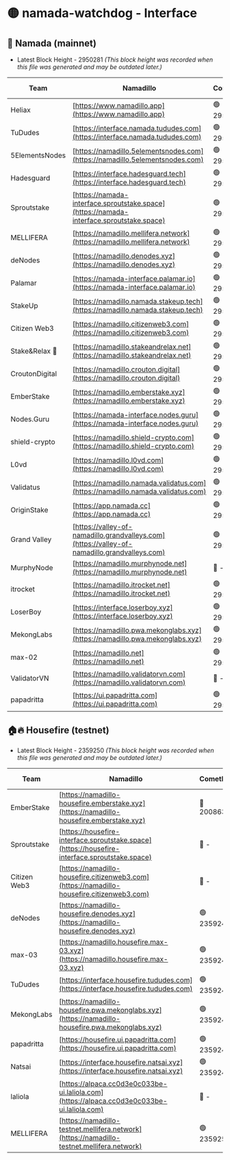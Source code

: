 # 🟡 namada-watchdog - Interface

## 🚀 Namada (mainnet)
- Latest Block Height - 2950281 *(This block height was recorded when this file was generated and may be outdated later.)*

| Team | Namadillo | CometBFT | Indexer | MASP Indexer |
|-|-|-|-|-|
| Heliax | [https://www.namadillo.app](https://www.namadillo.app) | 🟢 2950259 | 🟢 2950259 | 🟢 2950259 |
| TuDudes | [https://interface.namada.tududes.com](https://interface.namada.tududes.com) | 🟢 2950260 | 🟢 2950260 | 🟢 2950259 |
| 5ElementsNodes | [https://namadillo.5elementsnodes.com](https://namadillo.5elementsnodes.com) | 🟢 2950260 | 🟢 2950260 | 🟢 2950260 |
| Hadesguard | [https://interface.hadesguard.tech](https://interface.hadesguard.tech) | 🟢 2950261 | 🟢 2950261 | 🟢 2950261 |
| Sproutstake | [https://namada-interface.sproutstake.space](https://namada-interface.sproutstake.space) | 🟢 2950262 | 🔴 2797937 | 🟢 2950262 |
| MELLIFERA | [https://namadillo.mellifera.network](https://namadillo.mellifera.network) | 🟢 2950263 | 🟢 2950263 | 🟢 2950263 |
| deNodes | [https://namadillo.denodes.xyz](https://namadillo.denodes.xyz) | 🟢 2950264 | 🟢 2950264 | 🟢 2950264 |
| Palamar | [https://namada-interface.palamar.io](https://namada-interface.palamar.io) | 🟢 2950265 | 🟢 2950265 | 🟢 2950265 |
| StakeUp | [https://namadillo.namada.stakeup.tech](https://namadillo.namada.stakeup.tech) | 🟢 2950266 | 🟢 2950266 | 🟢 2950266 |
| Citizen Web3 | [https://namadillo.citizenweb3.com](https://namadillo.citizenweb3.com) | 🟢 2950266 | 🟢 2950266 | 🟢 2950266 |
| Stake&Relax 🦥 | [https://namadillo.stakeandrelax.net](https://namadillo.stakeandrelax.net) | 🟢 2950267 | 🟢 2950267 | 🟢 2950267 |
| CroutonDigital | [https://namadillo.crouton.digital](https://namadillo.crouton.digital) | 🟢 2950268 | 🟢 2950268 | 🟢 2950268 |
| EmberStake | [https://namadillo.emberstake.xyz](https://namadillo.emberstake.xyz) | 🟢 2950269 | 🟢 2950268 | 🟢 2950269 |
| Nodes.Guru | [https://namada-interface.nodes.guru](https://namada-interface.nodes.guru) | 🟢 2950269 | 🟢 2950269 | 🟢 2950269 |
| shield-crypto | [https://namadillo.shield-crypto.com](https://namadillo.shield-crypto.com) | 🟢 2950270 | 🟢 2950270 | 🟢 2950270 |
| L0vd | [https://namadillo.l0vd.com](https://namadillo.l0vd.com) | 🟢 2950271 | 🟢 2950271 | 🟢 2950271 |
| Validatus | [https://namadillo.namada.validatus.com](https://namadillo.namada.validatus.com) | 🟢 2950272 | 🟢 2950272 | 🟢 2950272 |
| OriginStake | [https://app.namada.cc](https://app.namada.cc) | 🟢 2950273 | 🟢 2950273 | 🟢 2950273 |
| Grand Valley | [https://valley-of-namadillo.grandvalleys.com](https://valley-of-namadillo.grandvalleys.com) | 🟢 2950273 | 🟢 2950273 | 🟢 2950273 |
| MurphyNode | [https://namadillo.murphynode.net](https://namadillo.murphynode.net) | 🔴 - | 🔴 - | 🔴 - |
| itrocket | [https://namadillo.itrocket.net](https://namadillo.itrocket.net) | 🟢 2950276 | 🟢 2950276 | 🟢 2950276 |
| LoserBoy | [https://interface.loserboy.xyz](https://interface.loserboy.xyz) | 🟢 2950277 | 🟢 2950276 | 🟢 2950276 |
| MekongLabs | [https://namadillo.pwa.mekonglabs.xyz](https://namadillo.pwa.mekonglabs.xyz) | 🟢 2950277 | 🟢 2950277 | 🟢 2950277 |
| max-02 | [https://namadillo.net](https://namadillo.net) | 🟢 2950278 | 🟢 2950278 | 🟢 2950278 |
| ValidatorVN | [https://namadillo.validatorvn.com](https://namadillo.validatorvn.com) | 🔴 - | 🔴 - | 🔴 - |
| papadritta | [https://ui.papadritta.com](https://ui.papadritta.com) | 🟢 2950281 | 🟢 2950281 | 🟢 2950281 |

## 🏠🔥 Housefire (testnet)
- Latest Block Height - 2359250 *(This block height was recorded when this file was generated and may be outdated later.)*

| Team | Namadillo | CometBFT | Indexer | MASP Indexer |
|-|-|-|-|-|
| EmberStake | [https://namadillo-housefire.emberstake.xyz](https://namadillo-housefire.emberstake.xyz) | 🔴 2008636 | 🔴 - | 🔴 - |
| Sproutstake | [https://housefire-interface.sproutstake.space](https://housefire-interface.sproutstake.space) | 🔴 - | 🔴 - | 🔴 - |
| Citizen Web3 | [https://namadillo-housefire.citizenweb3.com](https://namadillo-housefire.citizenweb3.com) | 🔴 - | 🔴 - | 🔴 - |
| deNodes | [https://namadillo-housefire.denodes.xyz](https://namadillo-housefire.denodes.xyz) | 🟢 2359243 | 🟢 2359243 | 🟢 2359243 |
| max-03 | [https://namadillo.housefire.max-03.xyz](https://namadillo.housefire.max-03.xyz) | 🟢 2359244 | 🔴 2167206 | 🟢 2359244 |
| TuDudes | [https://interface.housefire.tududes.com](https://interface.housefire.tududes.com) | 🟢 2359245 | 🟢 2359245 | 🟢 2359245 |
| MekongLabs | [https://namadillo-housefire.pwa.mekonglabs.xyz](https://namadillo-housefire.pwa.mekonglabs.xyz) | 🟢 2359245 | 🟢 2359245 | 🟢 2359245 |
| papadritta | [https://housefire.ui.papadritta.com](https://housefire.ui.papadritta.com) | 🟢 2359247 | 🟢 2359247 | 🟢 2359247 |
| Natsai | [https://interface.housefire.natsai.xyz](https://interface.housefire.natsai.xyz) | 🟢 2359248 | 🟢 2359248 | 🟢 2359248 |
| laliola | [https://alpaca.cc0d3e0c033be-ui.laliola.com](https://alpaca.cc0d3e0c033be-ui.laliola.com) | 🔴 - | 🔴 - | 🔴 - |
| MELLIFERA | [https://namadillo-testnet.mellifera.network](https://namadillo-testnet.mellifera.network) | 🟢 2359250 | 🟢 2359249 | 🟢 2359250 |

